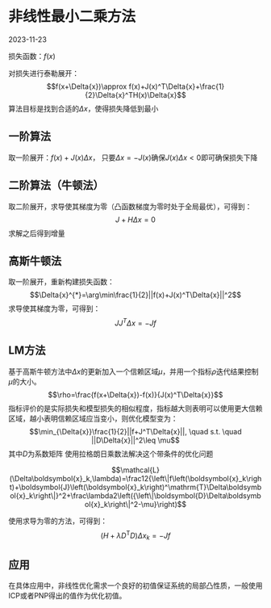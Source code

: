 # 非线性最小二乘方法 
2023-11-23

损失函数：$f(x)$

对损失进行泰勒展开：
$$f(x+\Delta{x})\approx f(x)+J(x)^T\Delta{x}+\frac{1}{2}\Delta{x}^TH(x)\Delta{x}$$
算法目标是找到合适的$\Delta{x}$，使得损失降低到最小
## 一阶算法
取一阶展开：$f(x)+J(x)\Delta{x}$，
只要$\Delta{x}=-J(x)$确保$J(x)\Delta{x}<0$即可确保损失下降

## 二阶算法（牛顿法）
取二阶展开，求导使其梯度为零（凸函数梯度为零时处于全局最优），可得到：
$$J+H\Delta{x}=0$$
求解之后得到增量

## 高斯牛顿法
取一阶展开，重新构建损失函数：
$$\Delta{x}^{*}=\arg\min\frac{1}{2}||f(x)+J(x)^T\Delta{x}||^2$$
求导使其梯度为零，可得到：
$$JJ^T\Delta{x}=-Jf$$

## LM方法
基于高斯牛顿方法中$\Delta{x}$的更新加入一个信赖区域$\mu$，并用一个指标$\rho$迭代结果控制$\mu$的大小。
$$\rho=\frac{f(x+\Delta{x})-f(x)}{J(x)^T\Delta{x}}$$
指标评价的是实际损失和模型损失的相似程度，指标越大则表明可以使用更大信赖区域，越小表明信赖区域应当变小，则优化模型变为：
$$\min_{\Delta{x}}\frac{1}{2}||f+J^T\Delta{x}||, \quad s.t. \quad ||D\Delta{x}||^2\leq \mu$$
其中$D$为系数矩阵
使用拉格朗日乘数法解决这个带条件的优化问题

$$\mathcal{L}(\Delta\boldsymbol{x}_k,\lambda)=\frac12{\left\|f\left(\boldsymbol{x}_k\right)+\boldsymbol{J}\left(\boldsymbol{x}_k\right)^\mathrm{T}\Delta\boldsymbol{x}_k\right\|}^2+\frac\lambda2\left({\left\|\boldsymbol{D}\Delta\boldsymbol{x}_k\right\|^2-\mu}\right)$$

使用求导为零的方法，可得到：
$$\left(H+\lambda D^{\mathrm{T}}D\right)\Delta x_{k}=-Jf$$


## 应用
在具体应用中，非线性优化需求一个良好的初值保证系统的局部凸性质，一般使用ICP或者PNP得出的值作为优化初值。